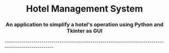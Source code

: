 <h1 align="center">Hotel Management System</h1>
<h3 align="center">An application to simplify a hotel's operation using Python and Tkinter as GUI</h3>
------------------------------------------------------------------------------------------------------
